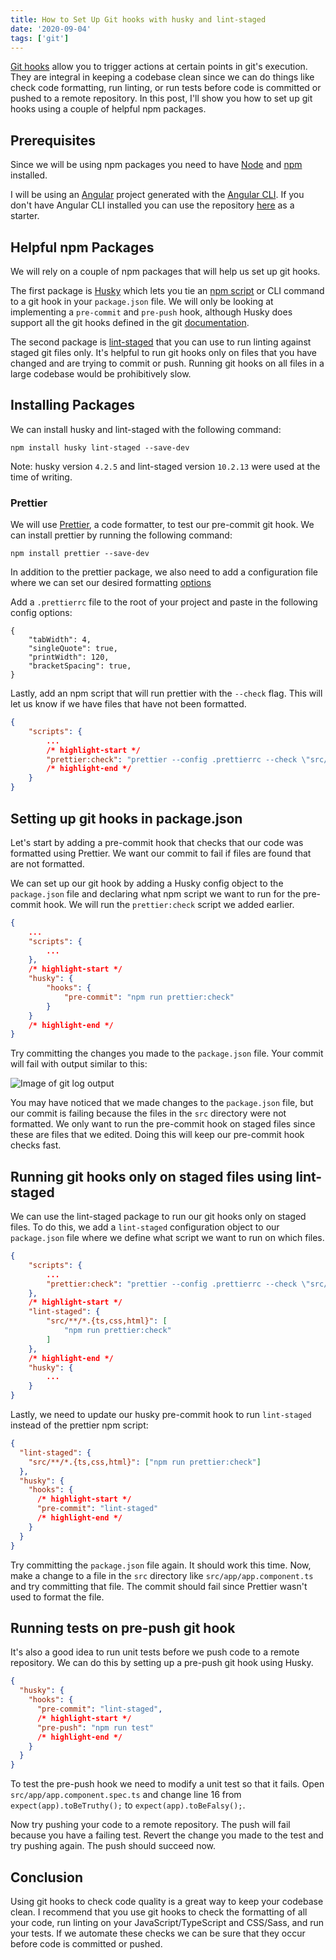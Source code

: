 ```yaml
---
title: How to Set Up Git hooks with husky and lint-staged
date: '2020-09-04'
tags: ['git']
---
```


[Git hooks](https://git-scm.com/docs/githooks) allow you to trigger actions at certain points in git's execution. They are integral in keeping a codebase clean since we can do things like check code formatting, run linting, or run tests before code is committed or pushed to a remote repository. In this post, I'll show you how to set up git hooks using a couple of helpful npm packages.

## Prerequisites

Since we will be using npm packages you need to have [Node](https://nodejs.org/en/) and [npm](https://www.npmjs.com/) installed.

I will be using an [Angular](https://angular.io/) project generated with the [Angular CLI](https://angular.io/cli). If you don't have Angular CLI installed you can use the repository [here](https://github.com/joshuacolvin/git-hooks-example) as a starter.

## Helpful npm Packages

We will rely on a couple of npm packages that will help us set up git hooks.

The first package is [Husky](https://www.npmjs.com/package/husky) which lets you tie an [npm script](https://docs.npmjs.com/misc/scripts) or CLI command to a git hook in your `package.json` file. We will only be looking at implementing a `pre-commit` and `pre-push` hook, although Husky does support all the git hooks defined in the git [documentation](https://git-scm.com/docs/githooks#_hooks).

The second package is [lint-staged](https://www.npmjs.com/package/lint-staged) that you can use to run linting against staged git files only. It's helpful to run git hooks only on files that you have changed and are trying to commit or push. Running git hooks on all files in a large codebase would be prohibitively slow.

## Installing Packages

We can install husky and lint-staged with the following command:

```shell
npm install husky lint-staged --save-dev
```

Note: husky version `4.2.5` and lint-staged version `10.2.13` were used at the time of writing.

### Prettier

We will use [Prettier](https://prettier.io/), a code formatter, to test our pre-commit git hook. We can install prettier by running the following command:

```shell
npm install prettier --save-dev
```

In addition to the prettier package, we also need to add a configuration file where we can set our desired formatting [options](https://prettier.io/docs/en/options.html)

Add a `.prettierrc` file to the root of your project and paste in the following config options:

```text:title=.prettierrc
{
    "tabWidth": 4,
    "singleQuote": true,
    "printWidth": 120,
    "bracketSpacing": true,
}
```

Lastly, add an npm script that will run prettier with the `--check` flag. This will let us know if we have files that have not been formatted.

```json:title=package.json
{
    "scripts": {
        ...
        /* highlight-start */
        "prettier:check": "prettier --config .prettierrc --check \"src/**/*.{ts,css,html}\""
        /* highlight-end */
    }
}
```

## Setting up git hooks in package.json

Let's start by adding a pre-commit hook that checks that our code was formatted using Prettier. We want our commit to fail if files are found that are not formatted.

We can set up our git hook by adding a Husky config object to the `package.json` file and declaring what npm script we want to run for the pre-commit hook. We will run the `prettier:check` script we added earlier.

```json:title=package.json
{
    ...
    "scripts": {
        ...
    },
    /* highlight-start */
    "husky": {
        "hooks": {
            "pre-commit": "npm run prettier:check"
        }
    }
    /* highlight-end */
}
```

Try committing the changes you made to the `package.json` file. Your commit will fail with output similar to this:

![Image of git log output](../../assets/pre-commit-hook-output.png)

You may have noticed that we made changes to the `package.json` file, but our commit is failing because the files in the `src` directory were not formatted. We only want to run the pre-commit hook on staged files since these are files that we edited. Doing this will keep our pre-commit hook checks fast.

## Running git hooks only on staged files using lint-staged

We can use the lint-staged package to run our git hooks only on staged files. To do this, we add a `lint-staged` configuration object to our `package.json` file where we define what script we want to run on which files.

```json:title=package.json
{
    "scripts": {
        ...
        "prettier:check": "prettier --config .prettierrc --check \"src/**/*.{ts,css,html}\""
    },
    /* highlight-start */
    "lint-staged": {
        "src/**/*.{ts,css,html}": [
            "npm run prettier:check"
        ]
    },
    /* highlight-end */
    "husky": {
        ...
    }
}
```

Lastly, we need to update our husky pre-commit hook to run `lint-staged` instead of the prettier npm script:

```json:title=package.json
{
  "lint-staged": {
    "src/**/*.{ts,css,html}": ["npm run prettier:check"]
  },
  "husky": {
    "hooks": {
      /* highlight-start */
      "pre-commit": "lint-staged"
      /* highlight-end */
    }
  }
}
```

Try committing the `package.json` file again. It should work this time. Now, make a change to a file in the `src` directory like `src/app/app.component.ts` and try committing that file. The commit should fail since Prettier wasn't used to format the file.

## Running tests on pre-push git hook

It's also a good idea to run unit tests before we push code to a remote repository. We can do this by setting up a pre-push git hook using Husky.

```json:title=package.json
{
  "husky": {
    "hooks": {
      "pre-commit": "lint-staged",
      /* highlight-start */
      "pre-push": "npm run test"
      /* highlight-end */
    }
  }
}
```

To test the pre-push hook we need to modify a unit test so that it fails. Open `src/app/app.component.spec.ts` and change line 16 from `expect(app).toBeTruthy();` to `expect(app).toBeFalsy();`.

Now try pushing your code to a remote repository. The push will fail because you have a failing test. Revert the change you made to the test and try pushing again. The push should succeed now.

## Conclusion

Using git hooks to check code quality is a great way to keep your codebase clean. I recommend that you use git hooks to check the formatting of all your code, run linting on your JavaScript/TypeScript and CSS/Sass, and run your tests. If we automate these checks we can be sure that they occur before code is committed or pushed.
